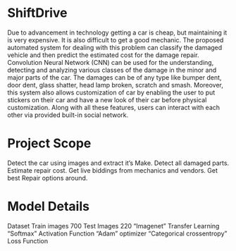 # ShiftDrive
Due to advancement in technology getting a car is cheap, but maintaining it is very expensive. It is also difficult to get a good mechanic.
The proposed automated system for dealing with this problem can classify the damaged vehicle and then predict the estimated cost for the damage repair.
Convolution Neural Network (CNN) can be used for the understanding, detecting and analyzing various classes of the damage in the minor and major parts of the car.
The damages can be of any type like bumper dent, door dent, glass shatter, head lamp broken, scratch and smash.
Moreover, this system also allows customization of car by enabling the user to put stickers on their car and have a new look of their car before physical customization.
Along with all these features, users can interact with each other via provided built-in social network.

# Project Scope
 
 Detect the car using images and extract it’s Make.
 Detect all damaged parts.
 Estimate repair cost.
 Get live biddings from mechanics and vendors.
 Get best Repair options around.

# Model Details
Dataset 
  Train images 700
  Test Images 220
“Imagenet” Transfer Learning
“Softmax” Activation Function
“Adam” optimizer
“Categorical crossentropy” Loss Function
